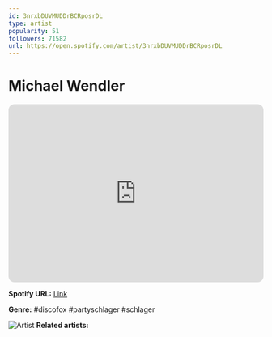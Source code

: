```yaml
---
id: 3nrxbDUVMUDDrBCRposrDL
type: artist
popularity: 51
followers: 71582
url: https://open.spotify.com/artist/3nrxbDUVMUDDrBCRposrDL
---
```

# Michael Wendler

<iframe style="border-radius:12px" src="https://open.spotify.com/embed/artist/3nrxbDUVMUDDrBCRposrDL" width="100%" height="352" frameBorder="0" allowfullscreen="" allow="autoplay; clipboard-write; encrypted-media; fullscreen; picture-in-picture" loading="lazy"></iframe>

**Spotify URL:** [Link](https://open.spotify.com/artist/3nrxbDUVMUDDrBCRposrDL)

**Genre:**  #discofox #partyschlager #schlager

![Artist](https://i.scdn.co/image/ab6761610000e5ebf91b978523ba2ea1530298a7)
**Related artists:**

